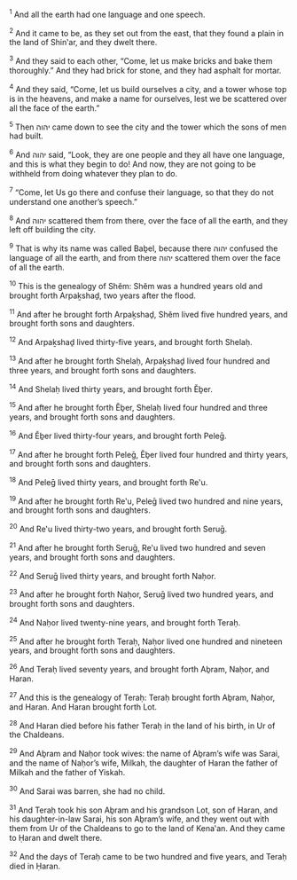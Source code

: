 <sup>1</sup> And all the earth had one language and one speech.

<sup>2</sup> And it came to be, as they set out from the east, that they found a plain in the land of Shin‛ar, and they dwelt there.

<sup>3</sup> And they said to each other, “Come, let us make bricks and bake them thoroughly.” And they had brick for stone, and they had asphalt for mortar.

<sup>4</sup> And they said, “Come, let us build ourselves a city, and a tower whose top is in the heavens, and make a name for ourselves, lest we be scattered over all the face of the earth.”

<sup>5</sup> Then יהוה came down to see the city and the tower which the sons of men had built.

<sup>6</sup> And יהוה said, “Look, they are one people and they all have one language, and this is what they begin to do! And now, they are not going to be withheld from doing whatever they plan to do.

<sup>7</sup> “Come, let Us go there and confuse their language, so that they do not understand one another’s speech.”

<sup>8</sup> And יהוה scattered them from there, over the face of all the earth, and they left off building the city.

<sup>9</sup> That is why its name was called Baḇel, because there יהוה confused the language of all the earth, and from there יהוה scattered them over the face of all the earth.

<sup>10</sup> This is the genealogy of Shĕm: Shĕm was a hundred years old and brought forth Arpaḵshaḏ, two years after the flood.

<sup>11</sup> And after he brought forth Arpaḵshaḏ, Shĕm lived five hundred years, and brought forth sons and daughters.

<sup>12</sup> And Arpaḵshaḏ lived thirty-five years, and brought forth Shelaḥ.

<sup>13</sup> And after he brought forth Shelaḥ, Arpaḵshaḏ lived four hundred and three years, and brought forth sons and daughters.

<sup>14</sup> And Shelaḥ lived thirty years, and brought forth Ĕḇer.

<sup>15</sup> And after he brought forth Ĕḇer, Shelaḥ lived four hundred and three years, and brought forth sons and daughters.

<sup>16</sup> And Ĕḇer lived thirty-four years, and brought forth Peleḡ.

<sup>17</sup> And after he brought forth Peleḡ, Ĕḇer lived four hundred and thirty years, and brought forth sons and daughters.

<sup>18</sup> And Peleḡ lived thirty years, and brought forth Re‛u.

<sup>19</sup> And after he brought forth Re‛u, Peleḡ lived two hundred and nine years, and brought forth sons and daughters.

<sup>20</sup> And Re‛u lived thirty-two years, and brought forth Seruḡ.

<sup>21</sup> And after he brought forth Seruḡ, Re‛u lived two hundred and seven years, and brought forth sons and daughters.

<sup>22</sup> And Seruḡ lived thirty years, and brought forth Naḥor.

<sup>23</sup> And after he brought forth Naḥor, Seruḡ lived two hundred years, and brought forth sons and daughters.

<sup>24</sup> And Naḥor lived twenty-nine years, and brought forth Teraḥ.

<sup>25</sup> And after he brought forth Teraḥ, Naḥor lived one hundred and nineteen years, and brought forth sons and daughters.

<sup>26</sup> And Teraḥ lived seventy years, and brought forth Aḇram, Naḥor, and Haran.

<sup>27</sup> And this is the genealogy of Teraḥ: Teraḥ brought forth Aḇram, Naḥor, and Haran. And Haran brought forth Lot.

<sup>28</sup> And Haran died before his father Teraḥ in the land of his birth, in Ur of the Chaldeans.

<sup>29</sup> And Aḇram and Naḥor took wives: the name of Aḇram’s wife was Sarai, and the name of Naḥor’s wife, Milkah, the daughter of Haran the father of Milkah and the father of Yiskah.

<sup>30</sup> And Sarai was barren, she had no child.

<sup>31</sup> And Teraḥ took his son Aḇram and his grandson Lot, son of Haran, and his daughter-in-law Sarai, his son Aḇram’s wife, and they went out with them from Ur of the Chaldeans to go to the land of Kena‛an. And they came to Ḥaran and dwelt there.

<sup>32</sup> And the days of Teraḥ came to be two hundred and five years, and Teraḥ died in Ḥaran.

